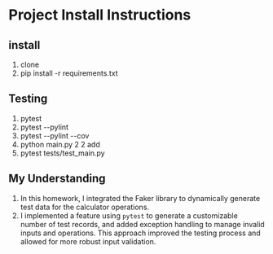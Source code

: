 # Project Install Instructions

## install

1. clone
2. pip install -r requirements.txt

## Testing

1. pytest
2. pytest --pylint
3. pytest --pylint --cov
4. python main.py 2 2 add
5. pytest tests/test_main.py

## My Understanding
1. In this homework, I integrated the Faker library to dynamically generate test data for the calculator operations. 
2. I implemented a feature using `pytest` to generate a customizable number of test records, and added exception handling to manage invalid inputs and operations. This approach improved the testing process and allowed for more robust input validation.